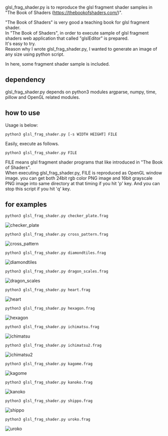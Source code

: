 glsl_frag_shader.py is to reproduce the glsl fragment shader samples in "The Book of Shaders (https://thebookofshaders.com/)".   

"The Book of Shaders" is very good a teaching book for glsl fragment shader.  
In "The Book of Shaders", in order to execute sample of glsl fragment shaders web application that called "glslEditor" is prepared.  
It's easy to try.  
Reason why I wrote glsl_frag_shader.py, I wanted to generate an image of any size using python script.

In here, some fragment shader sample is included.  

## dependency
glsl_frag_shader.py depends on python3 modules argparse, numpy, time, pillow and OpenGL related modules.

## how to use
Usage is below:

`python3 glsl_frag_shader.py [-s WIDTH HEIGHT] FILE`

Easily, execute as follows.

`python3 glsl_frag_shader.py FILE`

FILE means glsl fragment shader programs that like introduced in "The Book of Shaders".  
When executing glsl_frag_shader.py, FILE is reproduced as OpenGL window image. you can get both 24bit rgb color PNG image and 16bit grayscale PNG image into same directory at that timing if you hit 'p' key. And you can stop this script if you hit 'q' key.

## for examples

`python3 glsl_frag_shader.py checker_plate.frag`

 ![checker_plate](24bit_rgb_checker_plate.png "checker_plate")

 `python3 glsl_frag_shader.py cross_pattern.frag`

 ![cross_pattern](24bit_rgb_cross_pattern.png "cross_pattern")

 `python3 glsl_frag_shader.py diamondtiles.frag`

 ![diamondtiles](24bit_rgb_diamondtiles.png "diamondtiles")

 `python3 glsl_frag_shader.py dragon_scales.frag`

 ![dragon_scales](24bit_rgb_dragon_scales.png "dragon_scales")

 `python3 glsl_frag_shader.py heart.frag`

 ![heart](24bit_rgb_heart.png "heart")

 `python3 glsl_frag_shader.py hexagon.frag`

 ![hexagon](24bit_rgb_hexagon.png "hexagon")

 `python3 glsl_frag_shader.py ichimatsu.frag`

 ![ichimatsu](24bit_rgb_ichimatsu.png "ichimatsu")

 `python3 glsl_frag_shader.py ichimatsu2.frag`

 ![ichimatsu2](24bit_rgb_ichimatsu2.png "ichimatsu2")

 `python3 glsl_frag_shader.py kagome.frag`

 ![kagome](24bit_rgb_kagome.png "kagome")

 `python3 glsl_frag_shader.py kanoko.frag`

 ![kanoko](24bit_rgb_kanoko.png "kanoko")

 `python3 glsl_frag_shader.py shippo.frag`

 ![shippo](24bit_rgb_shippo.png "shippo")

 `python3 glsl_frag_shader.py uroko.frag`

 ![uroko](24bit_rgb_uroko.png "uroko")
